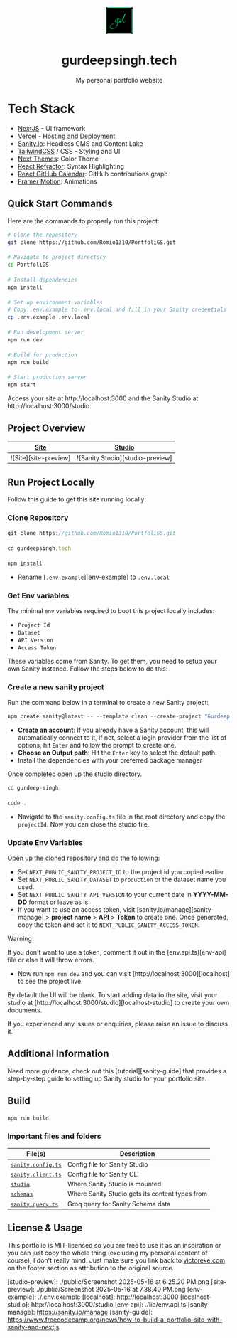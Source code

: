 <div align="center">
<a href="https://gurdeepsingh.tech"><img src="./public/logo.png" width="60px"></a>
</div>

<div align="center">
<h1>gurdeepsingh.tech</h1>
<p>My personal portfolio website</p>
</div>

# Tech Stack

- [NextJS][nextjs] - UI framework
- [Vercel][vercel] - Hosting and Deployment
- [Sanity.io][sanity]: Headless CMS and Content Lake
- [TailwindCSS][tailwind] / CSS - Styling and UI
- [Next Themes][nexttheme]: Color Theme
- [React Refractor][reactrefractor]: Syntax Highlighting
- [React GitHub Calendar][githubcalendar]: GitHub contributions graph
- [Framer Motion][framermotion]: Animations

## Quick Start Commands

Here are the commands to properly run this project:

```bash
# Clone the repository
git clone https://github.com/Romio1310/PortfoliGS.git

# Navigate to project directory
cd PortfoliGS

# Install dependencies
npm install

# Set up environment variables
# Copy .env.example to .env.local and fill in your Sanity credentials
cp .env.example .env.local

# Run development server
npm run dev

# Build for production
npm run build

# Start production server
npm start
```

Access your site at http://localhost:3000 and the Sanity Studio at http://localhost:3000/studio

## Project Overview

| [Site][site]          | [Studio][studio]                 |
| --------------------- | -------------------------------- |
| ![Site][site-preview] | ![Sanity Studio][studio-preview] |

## Run Project Locally

Follow this guide to get this site running locally:

### Clone Repository

```js
git clone https://github.com/Romio1310/PortfoliGS.git

cd gurdeepsingh.tech

npm install
```

- Rename [`.env.example`][env-example] to `.env.local`

### Get Env variables

The minimal `env` variables required to boot this project locally includes:

- `Project Id`
- `Dataset`
- `API Version`
- `Access Token`

These variables come from Sanity. To get them, you need to setup your own Sanity instance. Follow the steps below to do this:

### Create a new sanity project

Run the command below in a terminal to create a new Sanity project:

```js
npm create sanity@latest -- --template clean --create-project "Gurdeep Singh" --dataset production
```

- **Create an account**: If you already have a Sanity account, this will automatically connect to it, if not, select a login provider from the list of options, hit `Enter` and follow the prompt to create one.
- **Choose an Output path**: Hit the `Enter` key to select the default path.
- Install the dependencies with your preferred package manager

Once completed open up the studio directory.

```js
cd gurdeep-singh

code .
```

- Navigate to the `sanity.config.ts` file in the root directory and copy the `projectId`. Now you can close the studio file.

### Update Env Variables

Open up the cloned repository and do the following:

- Set `NEXT_PUBLIC_SANITY_PROJECT_ID` to the project id you copied earlier
- Set `NEXT_PUBLIC_SANITY_DATASET` to `production` or the dataset name you used.
- Set `NEXT_PUBLIC_SANITY_API_VERSION` to your current date in **YYYY-MM-DD** format or leave as is
- If you want to use an access token, visit [sanity.io/manage][sanity-manage] > **project name** > **API** > **Token** to create one. Once generated, copy the token and set it to `NEXT_PUBLIC_SANITY_ACCESS_TOKEN`.

> [!Warning]
> If you don't want to use a token, comment it out in the [env.api.ts][env-api] file or else it will throw errors.

- Now run `npm run dev` and you can visit [http://localhost:3000][localhost] to see the project live.

By default the UI will be blank. To start adding data to the site, visit your studio at [http://localhost:3000/studio][localhost-studio] to create your own documents.

If you experienced any issues or enquiries, please raise an issue to discuss it.

## Additional Information

Need more guidance, check out this [tutorial][sanity-guide] that provides a step-by-step guide to setting up Sanity studio for your portfolio site.

## Build

```bash
npm run build
```

### Important files and folders

| File(s)                                        | Description                                     |
| ---------------------------------------------- | ----------------------------------------------- |
| [`sanity.config.ts`](sanity.config.ts)         | Config file for Sanity Studio                   |
| [`sanity.client.ts`](lib/sanity.client.ts)     | Config file for Sanity CLI                      |
| [`studio`](./app/studio/[[...index]]/page.tsx) | Where Sanity Studio is mounted                  |
| [`schemas`](./schemas)                         | Where Sanity Studio gets its content types from |
| [`sanity.query.ts`](./lib/sanity.query.ts)     | Groq query for Sanity Schema data               |

## License & Usage

This portfolio is MIT-licensed so you are free to use it as an inspiration or you can just copy the whole thing (excluding my personal content of course), I don't really mind. Just make sure you link back to [victoreke.com][site] on the footer section as attribution to the original source.

<!-- Link Refs -->

[nextjs]: https://nextjs.org
[vercel]: https://vercel.com
[sanity]: https://sanity.io
[tailwind]: https://tailwindcss.com
[nexttheme]: https://github.com/pacocoursey/next-themes
[reactrefractor]: https://github.com/rexxars/react-refractor
[framermotion]: https://www.framer.com/motion/
[githubcalendar]: https://github.com/grubersjoe/react-github-calendar
[site]: https://gurdeepsingh.tech
[studio]: https://gurdeepsingh.tech/studio
[studio-preview]: ./public/Screenshot 2025-05-16 at 6.25.20 PM.png
[site-preview]: ./public/Screenshot 2025-05-16 at 7.38.40 PM.png
[env-example]: ./.env.example
[localhost]: http://localhost:3000
[localhost-studio]: http://localhost:3000/studio
[env-api]: ./lib/env.api.ts
[sanity-manage]: https://sanity.io/manage
[sanity-guide]: https://www.freecodecamp.org/news/how-to-build-a-portfolio-site-with-sanity-and-nextjs
